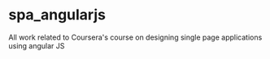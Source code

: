 # spa_angularjs
All work related to Coursera's course on designing single page applications using angular JS
